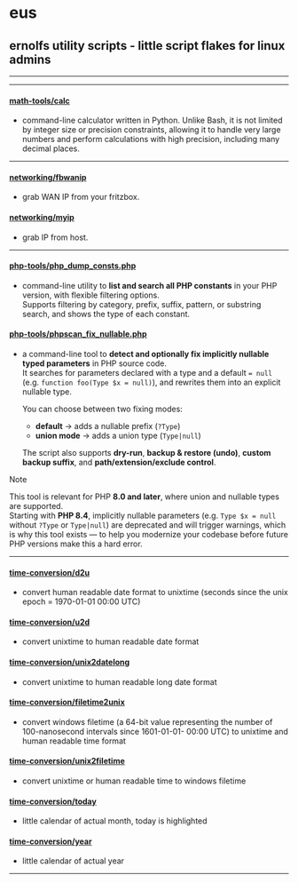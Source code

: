 # eus
## ernolfs utility scripts - little script flakes for linux admins

---
---

#### [**math-tools/calc**](/math-tools)
  - command-line calculator written in Python. Unlike Bash, it is not limited by integer size or precision constraints, allowing it to handle very large numbers and perform calculations with high precision, including many decimal places.

---

#### [**networking/fbwanip**](/networking/fbwanip)
  - grab WAN IP from your fritzbox.
#### [**networking/myip**](/networking/myip)
  - grab IP from host.

---

#### [**php-tools/php_dump_consts.php**](/php-tools#readme)

  - command-line utility to **list and search all PHP constants** in your PHP version, with flexible filtering options.  
Supports filtering by category, prefix, suffix, pattern, or substring search, and shows the type of each constant.


#### [**php-tools/phpscan_fix_nullable.php**](/php-tools#readme)

  - a command-line tool to **detect and optionally fix implicitly nullable typed parameters** in PHP source code.  
It searches for parameters declared with a type and a default `= null` (e.g. `function foo(Type $x = null)`), and rewrites them into an explicit nullable type.  

    You can choose between two fixing modes:  
    - **default** → adds a nullable prefix (`?Type`)  
    - **union mode** → adds a union type (`Type|null`)  

    The script also supports **dry-run**, **backup & restore (undo)**, **custom backup suffix**, and **path/extension/exclude control**.  

> [!NOTE]
> This tool is relevant for PHP **8.0 and later**, where union and nullable types are supported.  
> Starting with **PHP 8.4**, implicitly nullable parameters (e.g. `Type $x = null` without `?Type` or `Type|null`) are deprecated and will trigger warnings, which is why this tool exists — to help you modernize your codebase before future PHP versions make this a hard error.

---

#### [**time-conversion/d2u**](/time-conversion/d2u)
  - convert human readable date format to unixtime (seconds since the unix epoch = 1970-01-01 00:00 UTC)
#### [**time-conversion/u2d**](/time-conversion/u2d)
  - convert unixtime to human readable date format
#### [**time-conversion/unix2datelong**](/time-conversion/unix2datelong)
  - convert unixtime to human readable long date format
#### [**time-conversion/filetime2unix**](/time-conversion/filetime2unix)
  - convert windows filetime (a 64-bit value representing the number of 100-nanosecond intervals since 1601-01-01- 00:00 UTC) to unixtime and human readable time format
#### [**time-conversion/unix2filetime**](/time-conversion/unix2filetime)
  - convert unixtime or human readable time to windows filetime
#### [**time-conversion/today**](/time-conversion/today)
  - little calendar of actual month, today is highlighted
#### [**time-conversion/year**](/time-conversion/year)
  - little calendar of actual year

---

